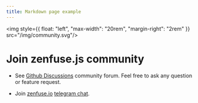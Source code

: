 ```yaml
---
title: Markdown page example
---
```


<img style={{ float: "left", "max-width": "20rem", "margin-right": "2rem" }} src="/img/community.svg"/>

# Join zenfuse.js community

 - See [Github Discussions](https://github.com/zenfuse/zenfuse.js/discussions) community forum. Feel free to ask any question or feature request.

 - Join [zenfuse.io](https://zenfuse.io) [telegram chat](https://t.me/zenfuse_en).
